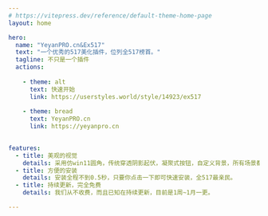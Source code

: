 ```yaml
---
# https://vitepress.dev/reference/default-theme-home-page
layout: home

hero:
  name: "YeyanPRO.cn&Ex517"
  text: "一个优秀的517美化插件，位列全517榜首。"
  tagline: 不只是一个插件
  actions:
  
    - theme: alt
      text: 快速开始
      link: https://userstyles.world/style/14923/ex517
    
    - theme: bread
      text: YeyanPRO.cn
      link: https://yeyanpro.cn
    

features:
  - title: 美观的视觉
    details: 采用仿win11圆角，传统穿透阴影起伏，凝聚式按钮，自定义背景，所有场景都经过改造。
  - title: 方便的安装
    details: 安装全程不到0.5秒，只要你点击一下即可快速安装，全517最亲民。
  - title: 持续更新，完全免费
    details: 我们从不收费，而且已知在持续更新，目前是1周~1月一更。

---
```


